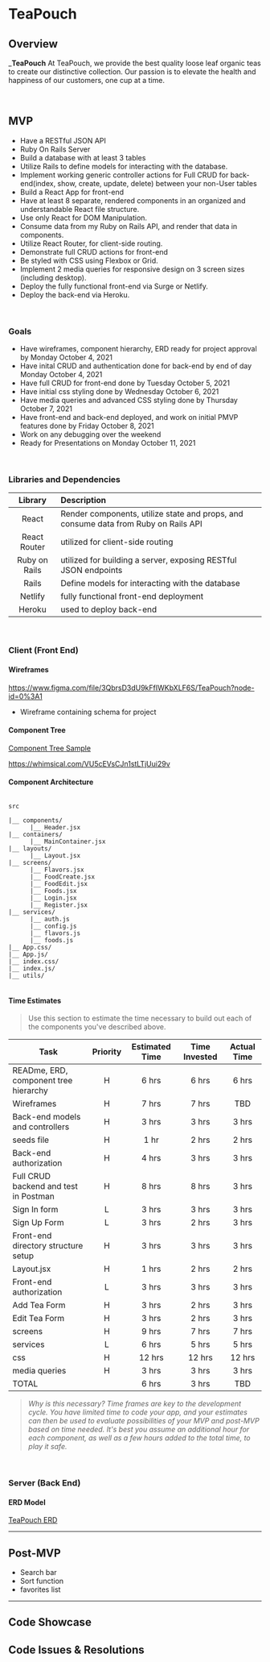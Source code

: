 # TeaPouch


## Overview

_**TeaPouch** At TeaPouch, we provide the best quality  loose leaf organic teas to create our distinctive collection.  Our passion is to elevate the health and happiness of our customers, one cup at a time.

<br>

## MVP
   - Have a RESTful JSON API
   - Ruby On Rails Server
   - Build a database with at least 3 tables
   - Utilize Rails to define models for interacting with the database.
   - Implement working generic controller actions for Full CRUD for back-end(index, show, create, update, delete) between your non-User tables
   - Build a React App for front-end
   - Have at least 8 separate, rendered components in an organized and understandable React file structure.
   - Use only React for DOM Manipulation.
   - Consume data from my Ruby on Rails API, and render that data in components.
   - Utilize React Router, for client-side routing.
   - Demonstrate full CRUD actions for front-end
   - Be styled with CSS using Flexbox or Grid.
   - Implement 2 media queries for responsive design on 3 screen sizes (including desktop).
   - Deploy the fully functional front-end via Surge or Netlify.
   - Deploy the back-end via Heroku.
    

<br>

### Goals

- Have wireframes, component hierarchy, ERD ready for project approval by Monday October 4, 2021
- Have inital CRUD and authentication done for back-end by end of day Monday October 4, 2021 
- Have full CRUD for front-end done by Tuesday October 5, 2021
- Have initial css styling done by Wednesday October 6, 2021
- Have media queries and  advanced CSS styling done by Thursday October 7, 2021
- Have front-end and back-end deployed, and work on initial PMVP features done by Friday October 8, 2021
- Work on any debugging over the weekend
- Ready for Presentations on Monday October 11, 2021


<br>

### Libraries and Dependencies



|     Library      | Description                                |
| :--------------: | :----------------------------------------- |
|      React       | Render components, utilize state and props, and consume data from Ruby on Rails API |
|   React Router   | utilized for client-side routing |
| Ruby on Rails | utilized for building a server, exposing RESTful JSON endpoints |
|    Rails     | Define models for interacting with the database |
|  Netlify  | fully functional front-end deployment |
| Heroku | used to deploy back-end |


<br>

### Client (Front End)

#### Wireframes



https://www.figma.com/file/3QbrsD3dU9kFfIWKbXLF6S/TeaPouch?node-id=0%3A1

- Wireframe containing schema for project



#### Component Tree



[Component Tree Sample](https://i.imgur.com/V09yg9s.png)

https://whimsical.com/VU5cEVsCJn1stLTjUui29v

#### Component Architecture



``` structure

src

|__ components/
      |__ Header.jsx
|__ containers/
      |__ MainContainer.jsx
|__ layouts/
      |__ Layout.jsx
|__ screens/
      |__ Flavors.jsx
      |__ FoodCreate.jsx
      |__ FoodEdit.jsx
      |__ Foods.jsx
      |__ Login.jsx
      |__ Register.jsx
|__ services/
      |__ auth.js
      |__ config.js
      |__ flavors.js
      |__ foods.js
|__ App.css/
|__ App.js/
|__ index.css/
|__ index.js/
|__ utils/
      

```

#### Time Estimates

> Use this section to estimate the time necessary to build out each of the components you've described above.

| Task                | Priority | Estimated Time | Time Invested | Actual Time |
| ------------------- | :------: | :------------: | :-----------: | :---------: |
| READme, ERD, component tree hierarchy    |    H     |     6 hrs      |     6 hrs     |    6 hrs    |
| Wireframes |    H     |     7 hrs      |     7 hrs     |     TBD     |
| Back-end models and controllers   |    H     |     3 hrs      |     3 hrs     |    3 hrs    |
| seeds file  |    H    |     1 hr      |     2 hrs     |    2 hrs    |
| Back-end authorization    |    H     |     4 hrs      |     3 hrs     |    3 hrs    |
| Full CRUD backend and test in Postman    |    H    |     8 hrs      |     8 hrs     |    3 hrs    |
| Sign In form   |    L     |     3 hrs      |     3 hrs     |    3 hrs    |
| Sign Up Form    |    L     |     3 hrs      |     2 hrs     |    3 hrs    |
| Front-end directory structure setup   |    H     |     3 hrs      |     3 hrs     |    3 hrs    |
| Layout.jsx   |    H     |     1 hrs      |     2 hrs     |    2 hrs    |
| Front-end authorization    |    L     |     3 hrs      |     3 hrs     |    3 hrs    |
| Add Tea Form   |    H     |     3 hrs      |     2 hrs     |    3 hrs    |
| Edit Tea Form    |    H     |     3 hrs      |     2 hrs     |    3 hrs    |
| screens    |    H     |     9 hrs      |     7 hrs     |    7 hrs    |
| services    |    L     |     6 hrs      |     5 hrs     |    5 hrs    |
| css   |    H     |     12 hrs      |     12 hrs     |    12 hrs    |
| media queries   |    H    |     3 hrs      |     3 hrs     |    3 hrs    |
| TOTAL               |          |     6 hrs      |     3 hrs     |     TBD     |


> _Why is this necessary? Time frames are key to the development cycle. You have limited time to code your app, and your estimates can then be used to evaluate possibilities of your MVP and post-MVP based on time needed. It's best you assume an additional hour for each component, as well as a few hours added to the total time, to play it safe._

<br>

### Server (Back End)

#### ERD Model



[TeaPouch ERD](https://drive.google.com/file/d/1q9X2zjeT_v-itV8U-oTJ3X1aW1Lbu8md/view?usp=sharing)
<br>

***

## Post-MVP

- Search bar
- Sort function
- favorites list

***

## Code Showcase



## Code Issues & Resolutions


